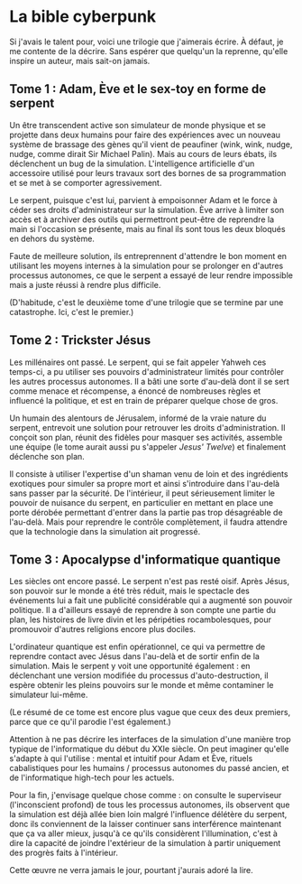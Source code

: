 La bible cyberpunk
==================

Si j'avais le talent pour, voici une trilogie que j'aimerais écrire. À
défaut, je me contente de la décrire. Sans espérer que quelqu'un la
reprenne, qu'elle inspire un auteur, mais sait-on jamais.

## Tome 1 : Adam, Ève et le sex-toy en forme de serpent

Un être transcendent active son simulateur de monde physique et se projette
dans deux humains pour faire des expériences avec un nouveau système de
brassage des gènes qu'il vient de peaufiner (wink, wink, nudge, nudge, comme
dirait Sir Michael Palin). Mais au cours de leurs ébats, ils déclenchent un
bug de la simulation. L'intelligence artificielle d'un accessoire utilisé
pour leurs travaux sort des bornes de sa programmation et se met à se
comporter agressivement.

Le serpent, puisque c'est lui, parvient à empoisonner Adam et le force à
céder ses droits d'administrateur sur la simulation. Ève arrive à limiter
son accès et à archiver des outils qui permettront peut-être de reprendre la
main si l'occasion se présente, mais au final ils sont tous les deux bloqués
en dehors du système.

Faute de meilleure solution, ils entreprennent d'attendre le bon moment en
utilisant les moyens internes à la simulation pour se prolonger en d'autres
processus autonomes, ce que le serpent a essayé de leur rendre impossible
mais a juste réussi à rendre plus difficile.

(D'habitude, c'est le deuxième tome d'une trilogie que se termine par une
catastrophe. Ici, c'est le premier.)

## Tome 2 : Trickster Jésus

Les millénaires ont passé. Le serpent, qui se fait appeler Yahweh ces
temps-ci, a pu utiliser ses pouvoirs d'administrateur limités pour contrôler
les autres processus autonomes. Il a bâti une sorte d'au-delà dont il se
sert comme menace et récompense, a énoncé de nombreuses règles et influencé
la politique, et est en train de préparer quelque chose de gros.

Un humain des alentours de Jérusalem, informé de la vraie nature du serpent,
entrevoit une solution pour retrouver les droits d'administration. Il
conçoit son plan, réunit des fidèles pour masquer ses activités, assemble
une équipe (le tome aurait aussi pu s'appeler *Jesus' Twelve*) et finalement
déclenche son plan.

Il consiste à utiliser l'expertise d'un shaman venu de loin et des
ingrédients exotiques pour simuler sa propre mort et ainsi s'introduire dans
l'au-delà sans passer par la sécurité. De l'intérieur, il peut sérieusement
limiter le pouvoir de nuisance du serpent, en particulier en mettant en
place une porte dérobée permettant d'entrer dans la partie pas trop
désagréable de l'au-delà. Mais pour reprendre le contrôle complètement, il
faudra attendre que la technologie dans la simulation ait progressé.

## Tome 3 : Apocalypse d'informatique quantique

Les siècles ont encore passé. Le serpent n'est pas resté oisif. Après Jésus,
son pouvoir sur le monde a été très réduit, mais le spectacle des événements
lui a fait une publicité considérable qui a augmenté son pouvoir politique.
Il a d'ailleurs essayé de reprendre à son compte une partie du plan, les
histoires de livre divin et les péripéties rocambolesques, pour promouvoir
d'autres religions encore plus dociles.

L'ordinateur quantique est enfin opérationnel, ce qui va permettre de
reprendre contact avec Jésus dans l'au-delà et de sortir enfin de la
simulation. Mais le serpent y voit une opportunité également : en
déclenchant une version modifiée du processus d'auto-destruction, il espère
obtenir les pleins pouvoirs sur le monde et même contaminer le simulateur
lui-même.

(Le résumé de ce tome est encore plus vague que ceux des deux premiers,
parce que ce qu'il parodie l'est également.)

Attention à ne pas décrire les interfaces de la simulation d'une manière
trop typique de l'informatique du début du XXIe siècle. On peut imaginer
qu'elle s'adapte à qui l'utilise : mental et intuitif pour Adam et Ève,
rituels cabalistiques pour les humains / processus autonomes du passé
ancien, et de l'informatique high-tech pour les actuels.

Pour la fin, j'envisage quelque chose comme : on consulte le superviseur
(l'inconscient profond) de tous les processus autonomes, ils observent que
la simulation est déjà allée bien loin malgré l'influence délétère du
serpent, donc ils conviennent de la laisser continuer sans interférence
maintenant que ça va aller mieux, jusqu'à ce qu'ils considèrent
l'illumination, c'est à dire la capacité de joindre l'extérieur de la
simulation à partir uniquement des progrès faits à l'intérieur.

Cette œuvre ne verra jamais le jour, pourtant j'aurais adoré la lire.
